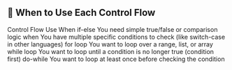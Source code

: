 🔹 When to Use Each Control Flow
--
Control Flow	Use When
if-else	You need simple true/false or comparison logic
when	You have multiple specific conditions to check (like switch-case in other languages)
for loop	You want to loop over a range, list, or array
while loop	You want to loop until a condition is no longer true (condition first)
do-while	You want to loop at least once before checking the condition
